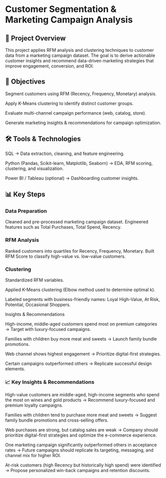 # Customer Segmentation & Marketing Campaign Analysis

## 📌 Project Overview

This project applies RFM analysis and clustering techniques to customer data from a marketing campaign dataset. The goal is to derive actionable customer insights and recommend data-driven marketing strategies that improve engagement, conversion, and ROI.

## 🎯 Objectives

Segment customers using RFM (Recency, Frequency, Monetary) analysis.

Apply K-Means clustering to identify distinct customer groups.

Evaluate multi-channel campaign performance (web, catalog, store).

Generate marketing insights & recommendations for campaign optimization.

## 🛠️ Tools & Technologies

SQL → Data extraction, cleaning, and feature engineering.

Python (Pandas, Scikit-learn, Matplotlib, Seaborn) → EDA, RFM scoring, clustering, and visualization.

Power BI / Tableau (optional) → Dashboarding customer insights.

## 📊 Key Steps

### Data Preparation

Cleaned and pre-processed marketing campaign dataset.
Engineered features such as Total Purchases, Total Spend, Recency.

### RFM Analysis

Ranked customers into quartiles for Recency, Frequency, Monetary.
Built RFM Score to classify high-value vs. low-value customers.

### Clustering

Standardized RFM variables.

Applied K-Means clustering (Elbow method used to determine optimal k).

Labeled segments with business-friendly names: Loyal High-Value, At Risk, Potential, Occasional Shoppers.

Insights & Recommendations

High-income, middle-aged customers spend most on premium categories → Target with luxury-focused campaigns.

Families with children buy more meat and sweets → Launch family bundle promotions.

Web channel shows highest engagement → Prioritize digital-first strategies.

Certain campaigns outperformed others → Replicate successful design elements.

### 📈 Key Insights & Recommendations

High-value customers are middle-aged, high-income segments who spend the most on wines and gold products → Recommend luxury-focused and premium loyalty campaigns.

Families with children tend to purchase more meat and sweets → Suggest family bundle promotions and cross-selling offers.

Web purchases are strong, but catalog sales are weak → Company should prioritize digital-first strategies and optimize the e-commerce experience.

One marketing campaign significantly outperformed others in acceptance rates → Future campaigns should replicate its targeting, messaging, and channel mix for higher ROI.

At-risk customers (high Recency but historically high spend) were identified → Propose personalized win-back campaigns and retention discounts.
